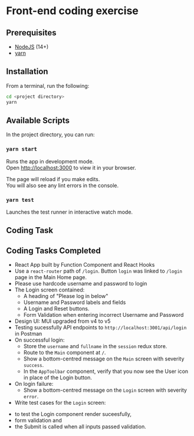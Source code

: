 # Front-end coding exercise

## Prerequisites
- [NodeJS](https://nodejs.org/en/download/) (14+)
- [yarn](https://classic.yarnpkg.com/en/docs/install/)

## Installation
From a terminal, run the following:
```bash
cd <project directory>
yarn
```

## Available Scripts

In the project directory, you can run:

### `yarn start`

Runs the app in development mode.\
Open [http://localhost:3000](http://localhost:3000) to view it in your browser.

The page will reload if you make edits.\
You will also see any lint errors in the console.

### `yarn test`

Launches the test runner in interactive watch mode.

## Coding Task

## Coding Tasks Completed
- React App built by Function Component and React Hooks
- Use a `react-router` path of `/login`. Button `login` was linked to `/login` page in the Main Home page.
- Please use hardcode username and password to login
- The Login screen contained:
  - A heading of "Please log in below"
  - Username and Password labels and fields
  - A Login and Reset buttons.
  - Form Validation when entering incorrect Username and Password
- Design UI: MUI upgraded from v4 to v5
- Testing sucessfully API endpoints to  `http://localhost:3001/api/login` in Postman
- On successful login: 
  - Store the `username` and `fullname` in the `session` redux store.
  - Route to the `Main` component at `/`.
  - Show a bottom-centred message on the `Main` screen with severity `success`.
  - In the `AppToolbar` component, verify that you now see the User icon in place of the Login button.
- On login failure:
  - Show a bottom-centred message on the `Login` screen with severity `error`.
- Write test cases for the `Login` screen: 
+ to test the Login component render suceesfully, 
+ form validation and 
+ the Submit is called when all inputs passed validation.